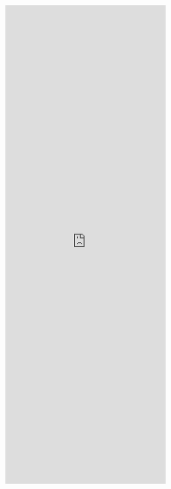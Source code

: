 <iframe 
    title='DetailsList Variable Row Heights Example'
    src='https://fabricweb.z5.web.core.windows.net/pr-deploy-site/refs/pull/9333/merge/fabric-website-resources/dist/index.html#/examples/detailslist/variablerowheights?docsExample=true'
    frameborder='no'
    height='1500'
    style='width: 100%;'
>